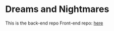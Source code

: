 # Dreams and Nightmares

This is the back-end repo
Front-end repo:
[here](https://github.com/osamamhd/dandn-vueapp)
